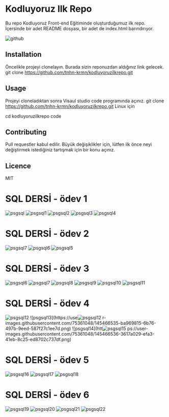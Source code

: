 # Kodluyoruz Ilk Repo 
Bu repo Kodluyoruz  Front-end Eğitiminde oluşturduğumuz ilk repo. İçersinde bir adet 
README dosyası, bir adet de index.html barındırıyor.

![github](https://user-images.githubusercontent.com/75361048/144909000-f9264439-e02c-4206-9bc0-4f781c9e96bb.png)


## Installation
Öncelikle projeyi  clonelayın. Burada sizin reponuzdan aldığınız link gelecek.
git clone https://github.com/tnhn-krmn/kodluyoruzilkrepo.git

## Usage
Projeyi cloneladıktan sonra Visaul studio code programında açınız.
git clone https://github.com/tnhn-krmn/kodluyoruzilkrepo.git
Linux için

cd kodluyoruzilkrepo
code

## Contributing
Pull requestler kabul edilir. Büyük değişiklikler için, lütfen ilk önce neyi değiştirmek 
istediğiniz tartışmak için bir konu açınız.

## Licence
MIT 


# SQL DERSİ - ödev 1
![psgsql](https://user-images.githubusercontent.com/75361048/145451096-f827e4c4-d12c-4bcb-ac08-67e7a4bc9cb5.png)
![psgsql1](https://user-images.githubusercontent.com/75361048/145451101-38f4fb2d-431d-4d10-9952-31b06bdeadd7.png)
![psgsql2](https://user-images.githubusercontent.com/75361048/145451103-7cabd025-ed7a-473e-bdf4-96d9a7077461.png)
![psgsql3](https://user-images.githubusercontent.com/75361048/145451107-32a16399-7eab-49b4-80cf-58d7fb8bec3e.png)
![psgsql4](https://user-images.githubusercontent.com/75361048/145451111-39885a01-02b0-4c90-99ac-d8f32c631137.png)

# SQL DERSİ - ödev 2
![psgsql7](https://user-images.githubusercontent.com/75361048/145458503-658fc987-fbd2-4556-a62d-be5b3e3577e4.png)
![psgsql6](https://user-images.githubusercontent.com/75361048/145458496-2ac2040d-a689-4b7c-8be3-3d72c5dd26dc.png)
![psgsql5](https://user-images.githubusercontent.com/75361048/145458489-c10b7ae3-e076-45c1-b65c-ba38e99b6a51.png)

# SQL DERSİ - ödev 3
![psgsql6](https://user-images.githubusercontent.com/75361048/145462842-616b6a9a-e3f1-4e90-8d58-d7058ddb1cd7.png)
![psgsql7](https://user-images.githubusercontent.com/75361048/145462854-69818cef-4603-4a1c-bca0-e1b3e95b4459.png)
![psgsql8](https://user-images.githubusercontent.com/75361048/145462855-d7adc7c1-5114-4bde-9cb4-e58e51a85d2a.png)
![psgsql9](https://user-images.githubusercontent.com/75361048/145462859-ca05a519-6ded-4cc9-a776-d2bd86f78f5b.png)
![psgsql10](https://user-images.githubusercontent.com/75361048/145462863-ebce3ef7-a319-4413-9fa8-8545f0d0e3c6.png)
![psgsql11](https://user-images.githubusercontent.com/75361048/145462864-dfc552ba-4508-477a-834f-3b54960c7ece.png)

# SQL DERSİ - ödev 4
![psgsql12](https://user-images.githubusercontent.com/75361048/145466530-91e1b823-020c-4bd8-9747-f735d02de9d7.png)
![psgsql13](https://use![psgsql12](https://user-images.githubusercontent.com/75361048/145466596-e53f101e-9908-46f5-8c34-4d4614ccdd74.png)
r-images.githubusercontent.com/75361048/145466535-ba969815-6b76-497b-9eed-587f27c1ee7d.png)
![psgsql14](htt![psgsql15](https://user-images.githubusercontent.com/75361048/145466573-769f2812-06ea-4d06-ac38-9c456c08fd09.png)
ps://user-images.githubusercontent.com/75361048/145466536-3617a029-efa3-41eb-8c25-ed8702c737df.png)

# SQL DERSİ - ödev 5
![psgsql16](https://user-images.githubusercontent.com/75361048/146258416-16d9a7eb-e151-4acb-be6c-abea45d62d4a.png)
![psgsql17](https://user-images.githubusercontent.com/75361048/146258422-99bd82b5-0f19-4d58-99cf-5bf70a4ebe02.png)
![psgsql18](https://user-images.githubusercontent.com/75361048/146258427-9a87af95-d7ac-4736-bd00-92d8c76bbde4.png)

# SQL DERSİ - ödev 6
![psgsql19](https://user-images.githubusercontent.com/75361048/146443653-c2d38464-050d-4709-9a0c-6b1e080961e6.png)
![psgsql20](https://user-images.githubusercontent.com/75361048/146443654-f0bc0a1c-6798-4179-ac77-95c69b1e50c7.png)
![psgsql21](https://user-images.githubusercontent.com/75361048/146443655-d7d1b928-5226-4c85-9ac8-1a505deefe45.png)
![psgsql22](https://user-images.githubusercontent.com/75361048/146443657-2b3142aa-3c4e-4b2e-989b-f9bfae1a06a7.png)













